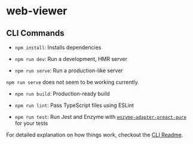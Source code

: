# web-viewer

## CLI Commands

- `npm install`: Installs dependencies

- `npm run dev`: Run a development, HMR server

- `npm run serve`: Run a production-like server

`npm run serve` does not seem to be working currently.

- `npm run build`: Production-ready build

- `npm run lint`: Pass TypeScript files using ESLint

- `npm run test`: Run Jest and Enzyme with
  [`enzyme-adapter-preact-pure`](https://github.com/preactjs/enzyme-adapter-preact-pure) for
  your tests

For detailed explanation on how things work, checkout the [CLI Readme](https://github.com/developit/preact-cli/blob/master/README.md).
